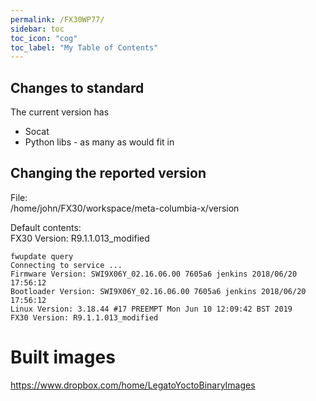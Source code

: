```yaml
---
permalink: /FX30WP77/
sidebar: toc
toc_icon: "cog"
toc_label: "My Table of Contents"
---
```



## Changes to standard
The current version has  
* Socat
* Python libs - as many as would fit in

## Changing the reported version
File:  
/home/john/FX30/workspace/meta-columbia-x/version

Default contents:  
FX30 Version: R9.1.1.013_modified

```
fwupdate query
Connecting to service ...
Firmware Version: SWI9X06Y_02.16.06.00 7605a6 jenkins 2018/06/20 17:56:12
Bootloader Version: SWI9X06Y_02.16.06.00 7605a6 jenkins 2018/06/20 17:56:12
Linux Version: 3.18.44 #17 PREEMPT Mon Jun 10 12:09:42 BST 2019
FX30 Version: R9.1.1.013_modified
```

# Built images
https://www.dropbox.com/home/LegatoYoctoBinaryImages

